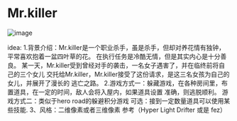 # Mr.killer
![image](http://github.com/boboanan/Mr.killer/Mr.killer.png)

idea:
1.背景介绍：Mr.killer是一个职业杀手，虽是杀手，但却对养花情有独钟，平常喜欢抱着一盆四叶草的花。
在执行任务是冷酷无情，但是其实内心是十分善良。
某一天，Mr.killer受到曾经对手的袭击，一名女子遇害了，并在临终前将自己的三个女儿
交托给Mr.killer，Mr.killer接受了这份请求，是这三名女孩为自己的女儿，并展开了漫长的
逃亡之路。
2.游戏方式一：躲藏游戏，在各种房间里，布置道具，在一定的时间，敌人会将入屋内，如果道具设置
准确，则逃脱顺利。
游戏方式二：类似于hero road的躲避积分游戏
可选：接到一定数量道具可以使用某些技能.
3、风格：二维像素或者三维像素
参考（Hyper Light Drifter 或是 fez）
